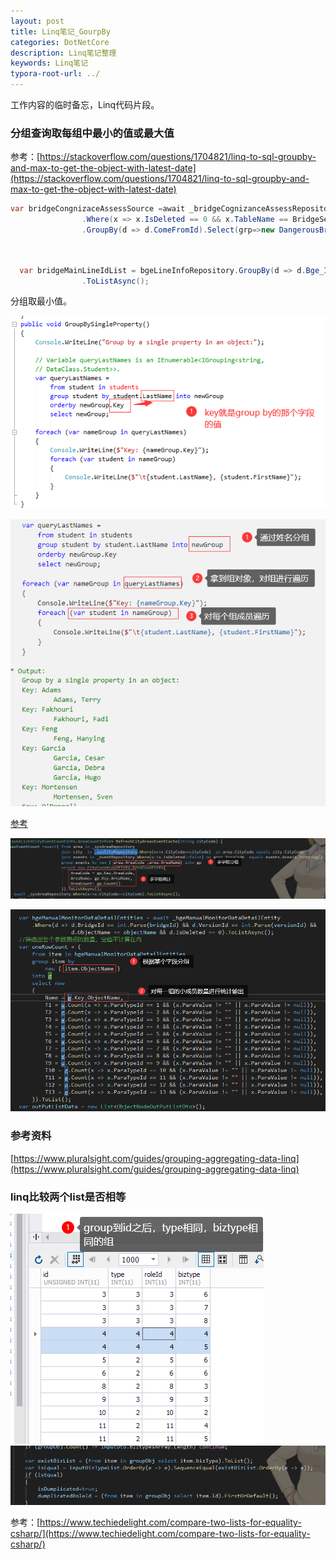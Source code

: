 ```yaml
---
layout: post
title: Linq笔记_GourpBy
categories: DotNetCore
description: Linq笔记整理
keywords: Linq笔记
typora-root-url: ../
---
```

工作内容的临时备忘，Linq代码片段。



### 分组查询取每组中最小的值或最大值

参考：[https://stackoverflow.com/questions/1704821/linq-to-sql-groupby-and-max-to-get-the-object-with-latest-date](https://stackoverflow.com/questions/1704821/linq-to-sql-groupby-and-max-to-get-the-object-with-latest-date)

````c#
var bridgeCongnizaceAssessSource =await _bridgeCognizanceAssessRepository
                .Where(x => x.IsDeleted == 0 && x.TableName == BridgeServiceConstValue.Table_thematic_evaluation)
                .GroupBy(d => d.ComeFromId).Select(grp=>new DangerousBridgeCognizanceAssessEntity(){ComeFromId = grp.Key, DangerousBridgeLv = grp.Min(x=>x.DangerousBridgeLv)}).ToListAsync();

            
````

````c#
  var bridgeMainLineIdList = bgeLineInfoRepository.GroupBy(d => d.Bge_Id).Select(grp => grp.Min(x => x.Id))
                .ToListAsync();
````

分组取最小值。



![image-20211229005439581](/images/posts/image-20211229005439581.png)

![image-20211229005819943](/images/posts/image-20211229005819943.png)

[参考](https://docs.microsoft.com/en-us/dotnet/csharp/linq/group-query-results)

![image-20211229011525603](/images/posts/image-20211229011525603.png)

![image-20211229012041294](/images/posts/image-20211229012041294.png)



### 参考资料

[https://www.pluralsight.com/guides/grouping-aggregating-data-linq](https://www.pluralsight.com/guides/grouping-aggregating-data-linq)

### linq比较两个list是否相等

![image-20220518180210367](/images/posts/image-20220518180210367.png)![image-20220518185403773](/images/posts/image-20220518185403773.png)

参考：[https://www.techiedelight.com/compare-two-lists-for-equality-csharp/](https://www.techiedelight.com/compare-two-lists-for-equality-csharp/)
